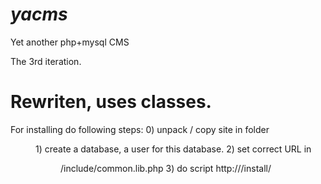 _yacms_
=====

Yet another php+mysql CMS

The 3rd iteration.

Rewriten, uses classes.
============================
For installing do following steps:
    0) unpack / copy site in folder <DIR>
    1) create a database, a user for this database.
    2) set correct URL in <DIR>/include/common.lib.php
    3) do script http://<SITE>/install/